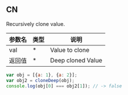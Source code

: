 ## CN

Recursively clone value.

|参数名|类型|说明|
|-----|----|---|
|val   |*   |Value to clone   |
|返回值|*   |Deep cloned Value|

```javascript
var obj = [{a: 1}, {a: 2}];
var obj2 = cloneDeep(obj);
console.log(obj[0] === obj2[1]); // -> false
```
